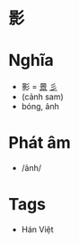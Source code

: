 # 影

# Nghĩa
* 影 = [景](景.md) [彡](彡.md)
* (cảnh sam)
* bóng, ảnh

# Phát âm
* /ảnh/

# Tags
* Hán Việt

